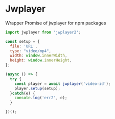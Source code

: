 # Jwplayer

Wrapper Promise of jwplayer for npm packages

```js
import jwplayer from 'jwplayer2';

const setup = {
  file: 'URL',
  type: "video/mp4",
  width: window.innerWidth,
  height: window.innerHeight,
};

(async () => {
  try {
    const player = await jwplayer('video-id');
    player.setup(setup);
  }catch(e) {
    console.log('err2', e);
  }

})();
```